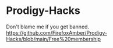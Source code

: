 # Prodigy-Hacks
Don't blame me if you get banned.
https://github.com/FirefoxAmber/Prodigy-Hacks/blob/main/Free%20membership 
